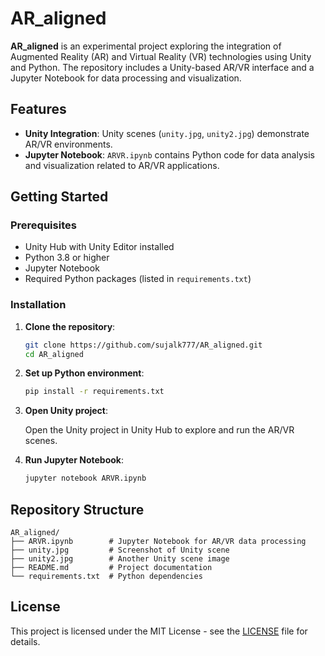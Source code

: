 # AR_aligned

**AR_aligned** is an experimental project exploring the integration of Augmented Reality (AR) and Virtual Reality (VR) technologies using Unity and Python. The repository includes a Unity-based AR/VR interface and a Jupyter Notebook for data processing and visualization.

## Features

- **Unity Integration**: Unity scenes (`unity.jpg`, `unity2.jpg`) demonstrate AR/VR environments.
- **Jupyter Notebook**: `ARVR.ipynb` contains Python code for data analysis and visualization related to AR/VR applications.

## Getting Started

### Prerequisites

- Unity Hub with Unity Editor installed
- Python 3.8 or higher
- Jupyter Notebook
- Required Python packages (listed in `requirements.txt`)

### Installation

1. **Clone the repository**:

   ```bash
   git clone https://github.com/sujalk777/AR_aligned.git
   cd AR_aligned
   ```

2. **Set up Python environment**:

   ```bash
   pip install -r requirements.txt
   ```

3. **Open Unity project**:

   Open the Unity project in Unity Hub to explore and run the AR/VR scenes.

4. **Run Jupyter Notebook**:

   ```bash
   jupyter notebook ARVR.ipynb
   ```

## Repository Structure

```plaintext
AR_aligned/
├── ARVR.ipynb        # Jupyter Notebook for AR/VR data processing
├── unity.jpg         # Screenshot of Unity scene
├── unity2.jpg        # Another Unity scene image
├── README.md         # Project documentation
└── requirements.txt  # Python dependencies
```

## License

This project is licensed under the MIT License - see the [LICENSE](LICENSE) file for details.


